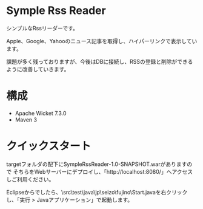 Symple Rss Reader
=========

シンプルなRssリーダーです。

Apple、Google、Yahooのニュース記事を取得し、ハイパーリンクで表示しています。

課題が多く残っておりますが、今後はDBに接続し、RSSの登録と削除ができるように改善していきます。

構成
============

* Apache Wicket 7.3.0
* Maven 3

クイックスタート
============

targetフォルダの配下にSympleRssReader-1.0-SNAPSHOT.warがありますので
そちらをWebサーバーにデプロイし、「http://localhost:8080/」へアクセスしご利用ください。

Eclipseからでしたら、\src\test\java\jp\seizo\fujino\Start.javaを右クリックし、「実行 > Javaアプリケーション」で起動します。

